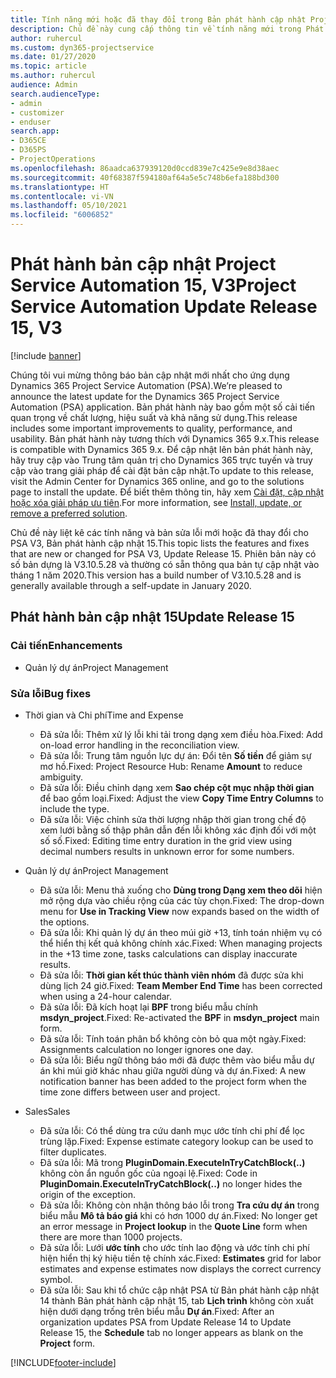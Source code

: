 ```yaml
---
title: Tính năng mới hoặc đã thay đổi trong Bản phát hành cập nhật Project Service Automation 15, V3
description: Chủ đề này cung cấp thông tin về tính năng mới trong Phát hành bản cập nhật Project Service Automation 15, V3.
author: ruhercul
ms.custom: dyn365-projectservice
ms.date: 01/27/2020
ms.topic: article
ms.author: ruhercul
audience: Admin
search.audienceType:
- admin
- customizer
- enduser
search.app:
- D365CE
- D365PS
- ProjectOperations
ms.openlocfilehash: 86aadca637939120d0ccd839e7c425e9e8d38aec
ms.sourcegitcommit: 40f68387f594180af64a5e5c748b6efa188bd300
ms.translationtype: HT
ms.contentlocale: vi-VN
ms.lasthandoff: 05/10/2021
ms.locfileid: "6006852"
---
```

# <a name="project-service-automation-update-release-15-v3"></a><span data-ttu-id="fe1f5-103">Phát hành bản cập nhật Project Service Automation 15, V3</span><span class="sxs-lookup"><span data-stu-id="fe1f5-103">Project Service Automation Update Release 15, V3</span></span>

[!include [banner](../includes/psa-now-project-operations.md)]

<span data-ttu-id="fe1f5-104">Chúng tôi vui mừng thông báo bản cập nhật mới nhất cho ứng dụng Dynamics 365 Project Service Automation (PSA).</span><span class="sxs-lookup"><span data-stu-id="fe1f5-104">We’re pleased to announce the latest update for the Dynamics 365 Project Service Automation (PSA) application.</span></span> <span data-ttu-id="fe1f5-105">Bản phát hành này bao gồm một số cải tiến quan trọng về chất lượng, hiệu suất và khả năng sử dụng.</span><span class="sxs-lookup"><span data-stu-id="fe1f5-105">This release includes some important improvements to quality, performance, and usability.</span></span> <span data-ttu-id="fe1f5-106">Bản phát hành này tương thích với Dynamics 365 9.x.</span><span class="sxs-lookup"><span data-stu-id="fe1f5-106">This release is compatible with Dynamics 365 9.x.</span></span> <span data-ttu-id="fe1f5-107">Để cập nhật lên bản phát hành này, hãy truy cập vào Trung tâm quản trị cho Dynamics 365 trực tuyến và truy cập vào trang giải pháp để cài đặt bản cập nhật.</span><span class="sxs-lookup"><span data-stu-id="fe1f5-107">To update to this release, visit the Admin Center for Dynamics 365 online, and go to the solutions page to install the update.</span></span> <span data-ttu-id="fe1f5-108">Để biết thêm thông tin, hãy xem [Cài đặt, cập nhật hoặc xóa giải pháp ưu tiên](/power-platform/admin/install-remove-preferred-solution).</span><span class="sxs-lookup"><span data-stu-id="fe1f5-108">For more information, see [Install, update, or remove a preferred solution](/power-platform/admin/install-remove-preferred-solution).</span></span>

<span data-ttu-id="fe1f5-109">Chủ đề này liệt kê các tính năng và bản sửa lỗi mới hoặc đã thay đổi cho PSA V3, Bản phát hành cập nhật 15.</span><span class="sxs-lookup"><span data-stu-id="fe1f5-109">This topic lists the features and fixes that are new or changed for PSA V3, Update Release 15.</span></span> <span data-ttu-id="fe1f5-110">Phiên bản này có số bản dựng là V3.10.5.28 và thường có sẵn thông qua bản tự cập nhật vào tháng 1 năm 2020.</span><span class="sxs-lookup"><span data-stu-id="fe1f5-110">This version has a build number of V3.10.5.28 and is generally available through a self-update in January 2020.</span></span>

## <a name="update-release-15"></a><span data-ttu-id="fe1f5-111">Phát hành bản cập nhật 15</span><span class="sxs-lookup"><span data-stu-id="fe1f5-111">Update Release 15</span></span> 

### <a name="enhancements"></a><span data-ttu-id="fe1f5-112">Cải tiến</span><span class="sxs-lookup"><span data-stu-id="fe1f5-112">Enhancements</span></span>

- <span data-ttu-id="fe1f5-113">Quản lý dự án</span><span class="sxs-lookup"><span data-stu-id="fe1f5-113">Project Management</span></span>

### <a name="bug-fixes"></a><span data-ttu-id="fe1f5-114">Sửa lỗi</span><span class="sxs-lookup"><span data-stu-id="fe1f5-114">Bug fixes</span></span>

- <span data-ttu-id="fe1f5-115">Thời gian và Chi phí</span><span class="sxs-lookup"><span data-stu-id="fe1f5-115">Time and Expense</span></span>

  - <span data-ttu-id="fe1f5-116">Đã sửa lỗi: Thêm xử lý lỗi khi tải trong dạng xem điều hòa.</span><span class="sxs-lookup"><span data-stu-id="fe1f5-116">Fixed: Add on-load error handling in the reconciliation view.</span></span>
  - <span data-ttu-id="fe1f5-117">Đã sửa lỗi: Trung tâm nguồn lực dự án: Đổi tên **Số tiền** để giảm sự mơ hồ.</span><span class="sxs-lookup"><span data-stu-id="fe1f5-117">Fixed: Project Resource Hub: Rename **Amount** to reduce ambiguity.</span></span>
  - <span data-ttu-id="fe1f5-118">Đã sửa lỗi: Điều chỉnh dạng xem **Sao chép cột mục nhập thời gian** để bao gồm loại.</span><span class="sxs-lookup"><span data-stu-id="fe1f5-118">Fixed: Adjust the view **Copy Time Entry Columns** to include the type.</span></span>
  - <span data-ttu-id="fe1f5-119">Đã sửa lỗi: Việc chỉnh sửa thời lượng nhập thời gian trong chế độ xem lưới bằng số thập phân dẫn đến lỗi không xác định đối với một số số.</span><span class="sxs-lookup"><span data-stu-id="fe1f5-119">Fixed: Editing time entry duration in the grid view using decimal numbers results in unknown error for some numbers.</span></span>

- <span data-ttu-id="fe1f5-120">Quản lý dự án</span><span class="sxs-lookup"><span data-stu-id="fe1f5-120">Project Management</span></span>

  - <span data-ttu-id="fe1f5-121">Đã sửa lỗi: Menu thả xuống cho **Dùng trong Dạng xem theo dõi** hiện mở rộng dựa vào chiều rộng của các tùy chọn.</span><span class="sxs-lookup"><span data-stu-id="fe1f5-121">Fixed: The drop-down menu for **Use in Tracking View** now expands based on the width of the options.</span></span>
  - <span data-ttu-id="fe1f5-122">Đã sửa lỗi: Khi quản lý dự án theo múi giờ +13, tính toán nhiệm vụ có thể hiển thị kết quả không chính xác.</span><span class="sxs-lookup"><span data-stu-id="fe1f5-122">Fixed: When managing projects in the +13 time zone, tasks calculations can display inaccurate results.</span></span>
  - <span data-ttu-id="fe1f5-123">Đã sửa lỗi: **Thời gian kết thúc thành viên nhóm** đã được sửa khi dùng lịch 24 giờ.</span><span class="sxs-lookup"><span data-stu-id="fe1f5-123">Fixed: **Team Member End Time** has been corrected when using a 24-hour calendar.</span></span>
  - <span data-ttu-id="fe1f5-124">Đã sửa lỗi: Đã kích hoạt lại **BPF** trong biểu mẫu chính **msdyn_project**.</span><span class="sxs-lookup"><span data-stu-id="fe1f5-124">Fixed: Re-activated the **BPF** in **msdyn_project** main form.</span></span>
  - <span data-ttu-id="fe1f5-125">Đã sửa lỗi: Tính toán phân bổ không còn bỏ qua một ngày.</span><span class="sxs-lookup"><span data-stu-id="fe1f5-125">Fixed: Assignments calculation no longer ignores one day.</span></span>
  - <span data-ttu-id="fe1f5-126">Đã sửa lỗi: Biểu ngữ thông báo mới đã được thêm vào biểu mẫu dự án khi múi giờ khác nhau giữa người dùng và dự án.</span><span class="sxs-lookup"><span data-stu-id="fe1f5-126">Fixed: A new notification banner has been added to the project form when the time zone differs between user and project.</span></span>

- <span data-ttu-id="fe1f5-127">Sales</span><span class="sxs-lookup"><span data-stu-id="fe1f5-127">Sales</span></span>

  - <span data-ttu-id="fe1f5-128">Đã sửa lỗi: Có thể dùng tra cứu danh mục ước tính chi phí để lọc trùng lặp.</span><span class="sxs-lookup"><span data-stu-id="fe1f5-128">Fixed: Expense estimate category lookup can be used to filter duplicates.</span></span>
  - <span data-ttu-id="fe1f5-129">Đã sửa lỗi: Mã trong **PluginDomain.ExecuteInTryCatchBlock(..)** không còn ẩn nguồn gốc của ngoại lệ.</span><span class="sxs-lookup"><span data-stu-id="fe1f5-129">Fixed: Code in **PluginDomain.ExecuteInTryCatchBlock(..)** no longer hides the origin of the exception.</span></span>
  - <span data-ttu-id="fe1f5-130">Đã sửa lỗi: Không còn nhận thông báo lỗi trong **Tra cứu dự án** trong biểu mẫu **Mô tả báo giá** khi có hơn 1000 dự án.</span><span class="sxs-lookup"><span data-stu-id="fe1f5-130">Fixed: No longer get an error message in **Project lookup** in the **Quote Line** form when there are more than 1000 projects.</span></span>
  - <span data-ttu-id="fe1f5-131">Đã sửa lỗi: Lưới **ước tính** cho ước tính lao động và ước tính chi phí hiện hiển thị ký hiệu tiền tệ chính xác.</span><span class="sxs-lookup"><span data-stu-id="fe1f5-131">Fixed: **Estimates** grid for labor estimates and expense estimates now displays the correct currency symbol.</span></span>
  - <span data-ttu-id="fe1f5-132">Đã sửa lỗi: Sau khi tổ chức cập nhật PSA từ Bản phát hành cập nhật 14 thành Bản phát hành cập nhật 15, tab **Lịch trình** không còn xuất hiện dưới dạng trống trên biểu mẫu **Dự án**.</span><span class="sxs-lookup"><span data-stu-id="fe1f5-132">Fixed: After an organization updates PSA from Update Release 14 to Update Release 15, the **Schedule** tab no longer appears as blank on the **Project** form.</span></span>


[!INCLUDE[footer-include](../includes/footer-banner.md)]